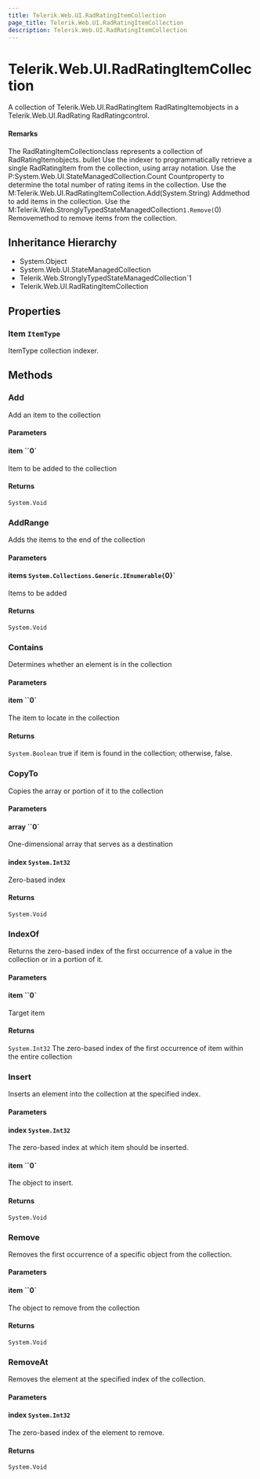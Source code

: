 ```yaml
---
title: Telerik.Web.UI.RadRatingItemCollection
page_title: Telerik.Web.UI.RadRatingItemCollection
description: Telerik.Web.UI.RadRatingItemCollection
---
```


# Telerik.Web.UI.RadRatingItemCollection

A collection of Telerik.Web.UI.RadRatingItem RadRatingItemobjects in a
                Telerik.Web.UI.RadRating RadRatingcontrol.

#### Remarks
The RadRatingItemCollectionclass represents a collection of
                RadRatingItemobjects.
                bullet Use the indexer to programmatically retrieve a
                        single RadRatingItem from the collection, using array notation.
                    Use the P:System.Web.UI.StateManagedCollection.Count Countproperty to determine the total
                        number of rating items in the collection.
                    Use the M:Telerik.Web.UI.RadRatingItemCollection.Add(System.String) Addmethod to add items in the collection.
                    Use the M:Telerik.Web.StronglyTypedStateManagedCollection`1.Remove(`0) Removemethod to remove items from the
                        collection.

## Inheritance Hierarchy

* System.Object
* System.Web.UI.StateManagedCollection
* Telerik.Web.StronglyTypedStateManagedCollection`1
* Telerik.Web.UI.RadRatingItemCollection

## Properties

###  Item `ItemType`

ItemType collection indexer.

## Methods

###  Add

Add an item to the collection

#### Parameters

#### item ``0`

Item to be added to the collection

#### Returns

`System.Void` 

###  AddRange

Adds the items to the end of the collection

#### Parameters

#### items `System.Collections.Generic.IEnumerable{`0}`

Items to be added

#### Returns

`System.Void` 

###  Contains

Determines whether an element is in the collection

#### Parameters

#### item ``0`

The item to locate in the collection

#### Returns

`System.Boolean` true if item is found in the collection; otherwise, false.

###  CopyTo

Copies the array or portion of it to the collection

#### Parameters

#### array ``0`

One-dimensional array that serves as a destination

#### index `System.Int32`

Zero-based index

#### Returns

`System.Void` 

###  IndexOf

Returns the zero-based index of the first occurrence of a value in the collection or in a portion of it.

#### Parameters

#### item ``0`

Target item

#### Returns

`System.Int32` The zero-based index of the first occurrence of item within the entire collection

###  Insert

Inserts an element into the collection at the specified index.

#### Parameters

#### index `System.Int32`

The zero-based index at which item should be inserted.

#### item ``0`

The object to insert.

#### Returns

`System.Void` 

###  Remove

Removes the first occurrence of a specific object from the collection.

#### Parameters

#### item ``0`

The object to remove from the collection

#### Returns

`System.Void` 

###  RemoveAt

Removes the element at the specified index of the collection.

#### Parameters

#### index `System.Int32`

The zero-based index of the element to remove.

#### Returns

`System.Void` 

